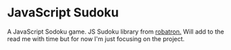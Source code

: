 # JavaScript Sudoku

A JavaScript Sodoku game.
JS Sudoku library from [robatron.](https://github.com/robatron/sudoku.js/)
Will add to the read me with time but for now I'm just focusing on the project.
